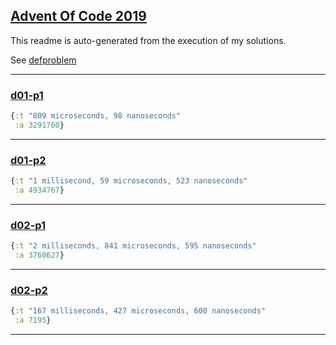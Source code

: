 ## [Advent Of Code 2019](https://adventofcode.com/2019)


This readme is auto-generated from the execution of my solutions.


See [defproblem](src/aoc2019/common.clj#L17)


---


### [d01-p1](src/aoc2019/day1.clj#L15)
```clojure
{:t "809 microseconds, 98 nanoseconds"
 :a 3291760}
```
---

### [d01-p2](src/aoc2019/day1.clj#L22)
```clojure
{:t "1 millisecond, 59 microseconds, 523 nanoseconds"
 :a 4934767}
```
---

### [d02-p1](src/aoc2019/day2.clj#L34)
```clojure
{:t "2 milliseconds, 841 microseconds, 595 nanoseconds"
 :a 3760627}
```
---

### [d02-p2](src/aoc2019/day2.clj#L37)
```clojure
{:t "167 milliseconds, 427 microseconds, 600 nanoseconds"
 :a 7195}
```
---

